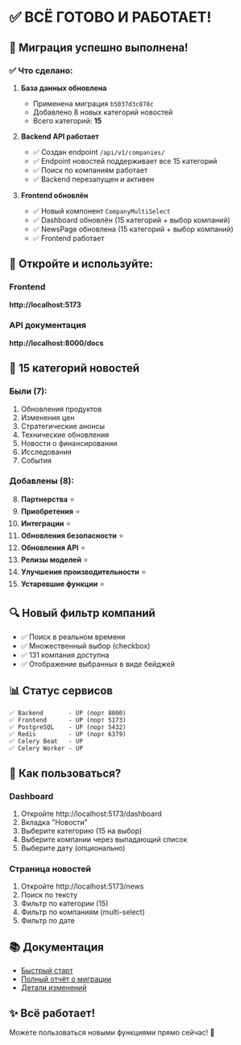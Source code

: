 # ✅ ВСЁ ГОТОВО И РАБОТАЕТ!

## 🎉 Миграция успешно выполнена!

### ✅ Что сделано:

1. **База данных обновлена**
   - Применена миграция `b5037d3c878c`
   - Добавлено 8 новых категорий новостей
   - Всего категорий: **15**

2. **Backend API работает**
   - ✅ Создан endpoint `/api/v1/companies/`
   - ✅ Endpoint новостей поддерживает все 15 категорий
   - ✅ Поиск по компаниям работает
   - ✅ Backend перезапущен и активен

3. **Frontend обновлён**
   - ✅ Новый компонент `CompanyMultiSelect`
   - ✅ Dashboard обновлён (15 категорий + выбор компаний)
   - ✅ NewsPage обновлена (15 категорий + выбор компаний)
   - ✅ Frontend работает

## 🚀 Откройте и используйте:

### Frontend
**http://localhost:5173**

### API документация
**http://localhost:8000/docs**

## 📂 15 категорий новостей

### Были (7):
1. Обновления продуктов
2. Изменения цен
3. Стратегические анонсы
4. Технические обновления
5. Новости о финансировании
6. Исследования
7. События

### Добавлены (8):
8. **Партнерства** ⭐
9. **Приобретения** ⭐
10. **Интеграции** ⭐
11. **Обновления безопасности** ⭐
12. **Обновления API** ⭐
13. **Релизы моделей** ⭐
14. **Улучшения производительности** ⭐
15. **Устаревшие функции** ⭐

## 🔍 Новый фильтр компаний

- ✅ Поиск в реальном времени
- ✅ Множественный выбор (checkbox)
- ✅ 131 компания доступна
- ✅ Отображение выбранных в виде бейджей

## 📊 Статус сервисов

```
✅ Backend       - UP (порт 8000)
✅ Frontend      - UP (порт 5173)  
✅ PostgreSQL    - UP (порт 5432)
✅ Redis         - UP (порт 6379)
✅ Celery Beat   - UP
✅ Celery Worker - UP
```

## 🎯 Как пользоваться?

### Dashboard
1. Откройте http://localhost:5173/dashboard
2. Вкладка "Новости"
3. Выберите категорию (15 на выбор)
4. Выберите компании через выпадающий список
5. Выберите дату (опционально)

### Страница новостей
1. Откройте http://localhost:5173/news
2. Поиск по тексту
3. Фильтр по категории (15)
4. Фильтр по компаниям (multi-select)
5. Фильтр по дате

## 📚 Документация

- [Быстрый старт](./QUICK_START_NEW_FEATURES.md)
- [Полный отчёт о миграции](./MIGRATION_SUCCESS_REPORT.md)
- [Детали изменений](./CATEGORY_AND_COMPANY_FILTER_UPDATE.md)

## ✨ Всё работает!

Можете пользоваться новыми функциями прямо сейчас! 🚀



